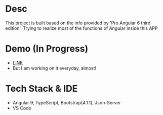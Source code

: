 # Desc 

This project is built based on the info provided by 'Pro Angular 6 third edition'. Trying to realize most of the functions of Angular inside this APP

# Demo (In Progress)

- [LINK](https://puddlejumper26.github.io/sports-store/)
- But I am working on it everyday, almost!

# Tech Stack & IDE
- Angular 9, TypeScript, Bootstrap(4.1.1), Json-Server  
- VS Code
